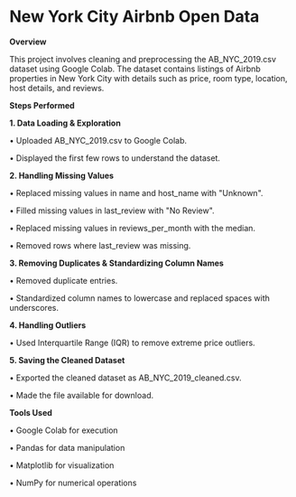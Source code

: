 <h1>New York City Airbnb Open Data</h1>

**Overview**

This project involves cleaning and preprocessing the AB_NYC_2019.csv dataset using Google Colab. The dataset contains listings of Airbnb properties in New York City with details such as price, room type, location, host details, and reviews.

**Steps Performed**

**1. Data Loading & Exploration**

• Uploaded AB_NYC_2019.csv to Google Colab.

• Displayed the first few rows to understand the dataset.


**2. Handling Missing Values**

• Replaced missing values in name and host_name with "Unknown".

• Filled missing values in last_review with "No Review".

• Replaced missing values in reviews_per_month with the median.

• Removed rows where last_review was missing.


**3. Removing Duplicates & Standardizing Column Names**

• Removed duplicate entries.

• Standardized column names to lowercase and replaced spaces with underscores.


**4. Handling Outliers**

• Used Interquartile Range (IQR) to remove extreme price outliers.


**5. Saving the Cleaned Dataset**

• Exported the cleaned dataset as AB_NYC_2019_cleaned.csv.

• Made the file available for download.


**Tools Used**

• Google Colab for execution

• Pandas for data manipulation

• Matplotlib for visualization

• NumPy for numerical operations
